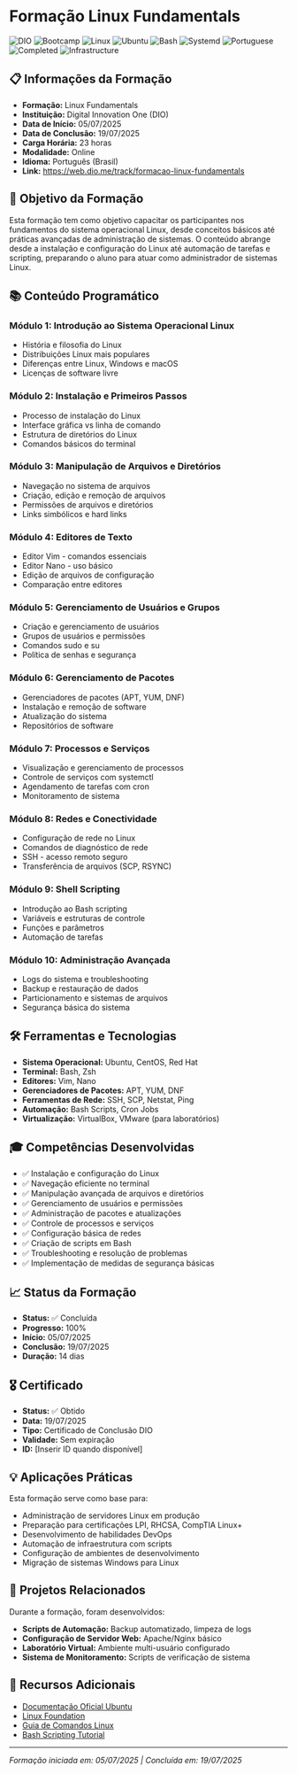 # Formação Linux Fundamentals

![DIO](https://img.shields.io/badge/Platform-DIO-E6006F?style=flat-square)
![Bootcamp](https://img.shields.io/badge/Type-Bootcamp-purple?style=flat-square&logo=rocket)
![Linux](https://img.shields.io/badge/Linux-FCC624?style=flat-square&logo=linux&logoColor=black)
![Ubuntu](https://img.shields.io/badge/Ubuntu-E95420?style=flat-square&logo=ubuntu&logoColor=white)
![Bash](https://img.shields.io/badge/Shell-Bash-4EAA25?style=flat-square&logo=gnubash&logoColor=white)
![Systemd](https://img.shields.io/badge/Linux-Systemd-FCC624?style=flat-square&logo=linux&logoColor=black)
![Portuguese](https://img.shields.io/badge/Language-Portuguese-green?style=flat-square&logo=language)
![Completed](https://img.shields.io/badge/Status-Completed-success?style=flat-square&logo=check-circle)
![Infrastructure](https://img.shields.io/badge/Area-Infrastructure-2ECC71?style=flat-square&logo=server)

## 📋 Informações da Formação
- **Formação:** Linux Fundamentals
- **Instituição:** Digital Innovation One (DIO)
- **Data de Início:** 05/07/2025
- **Data de Conclusão:** 19/07/2025
- **Carga Horária:** 23 horas
- **Modalidade:** Online
- **Idioma:** Português (Brasil)
- **Link:** https://web.dio.me/track/formacao-linux-fundamentals

## 🎯 Objetivo da Formação
Esta formação tem como objetivo capacitar os participantes nos fundamentos do sistema operacional Linux, desde conceitos básicos até práticas avançadas de administração de sistemas. O conteúdo abrange desde a instalação e configuração do Linux até automação de tarefas e scripting, preparando o aluno para atuar como administrador de sistemas Linux.

## 📚 Conteúdo Programático

### Módulo 1: Introdução ao Sistema Operacional Linux
- História e filosofia do Linux
- Distribuições Linux mais populares
- Diferenças entre Linux, Windows e macOS
- Licenças de software livre

### Módulo 2: Instalação e Primeiros Passos
- Processo de instalação do Linux
- Interface gráfica vs linha de comando
- Estrutura de diretórios do Linux
- Comandos básicos do terminal

### Módulo 3: Manipulação de Arquivos e Diretórios
- Navegação no sistema de arquivos
- Criação, edição e remoção de arquivos
- Permissões de arquivos e diretórios
- Links simbólicos e hard links

### Módulo 4: Editores de Texto
- Editor Vim - comandos essenciais
- Editor Nano - uso básico
- Edição de arquivos de configuração
- Comparação entre editores

### Módulo 5: Gerenciamento de Usuários e Grupos
- Criação e gerenciamento de usuários
- Grupos de usuários e permissões
- Comandos sudo e su
- Política de senhas e segurança

### Módulo 6: Gerenciamento de Pacotes
- Gerenciadores de pacotes (APT, YUM, DNF)
- Instalação e remoção de software
- Atualização do sistema
- Repositórios de software

### Módulo 7: Processos e Serviços
- Visualização e gerenciamento de processos
- Controle de serviços com systemctl
- Agendamento de tarefas com cron
- Monitoramento de sistema

### Módulo 8: Redes e Conectividade
- Configuração de rede no Linux
- Comandos de diagnóstico de rede
- SSH - acesso remoto seguro
- Transferência de arquivos (SCP, RSYNC)

### Módulo 9: Shell Scripting
- Introdução ao Bash scripting
- Variáveis e estruturas de controle
- Funções e parâmetros
- Automação de tarefas

### Módulo 10: Administração Avançada
- Logs do sistema e troubleshooting
- Backup e restauração de dados
- Particionamento e sistemas de arquivos
- Segurança básica do sistema

## 🛠️ Ferramentas e Tecnologias
- **Sistema Operacional:** Ubuntu, CentOS, Red Hat
- **Terminal:** Bash, Zsh
- **Editores:** Vim, Nano
- **Gerenciadores de Pacotes:** APT, YUM, DNF
- **Ferramentas de Rede:** SSH, SCP, Netstat, Ping
- **Automação:** Bash Scripts, Cron Jobs
- **Virtualização:** VirtualBox, VMware (para laboratórios)

## 🎓 Competências Desenvolvidas
- ✅ Instalação e configuração do Linux
- ✅ Navegação eficiente no terminal
- ✅ Manipulação avançada de arquivos e diretórios
- ✅ Gerenciamento de usuários e permissões
- ✅ Administração de pacotes e atualizações
- ✅ Controle de processos e serviços
- ✅ Configuração básica de redes
- ✅ Criação de scripts em Bash
- ✅ Troubleshooting e resolução de problemas
- ✅ Implementação de medidas de segurança básicas

## 📈 Status da Formação
- **Status:** ✅ Concluída
- **Progresso:** 100%
- **Início:** 05/07/2025
- **Conclusão:** 19/07/2025
- **Duração:** 14 dias

## 🎖️ Certificado
- **Status:** ✅ Obtido
- **Data:** 19/07/2025
- **Tipo:** Certificado de Conclusão DIO
- **Validade:** Sem expiração
- **ID:** [Inserir ID quando disponível]

## 💡 Aplicações Práticas
Esta formação serve como base para:
- Administração de servidores Linux em produção
- Preparação para certificações LPI, RHCSA, CompTIA Linux+
- Desenvolvimento de habilidades DevOps
- Automação de infraestrutura com scripts
- Configuração de ambientes de desenvolvimento
- Migração de sistemas Windows para Linux

## 🚀 Projetos Relacionados
Durante a formação, foram desenvolvidos:
- **Scripts de Automação:** Backup automatizado, limpeza de logs
- **Configuração de Servidor Web:** Apache/Nginx básico
- **Laboratório Virtual:** Ambiente multi-usuário configurado
- **Sistema de Monitoramento:** Scripts de verificação de sistema

## 🔗 Recursos Adicionais
- [Documentação Oficial Ubuntu](https://help.ubuntu.com/)
- [Linux Foundation](https://www.linuxfoundation.org/)
- [Guia de Comandos Linux](https://linuxcommand.org/)
- [Bash Scripting Tutorial](https://www.shellscript.sh/)

---
*Formação iniciada em: 05/07/2025 | Concluída em: 19/07/2025*

